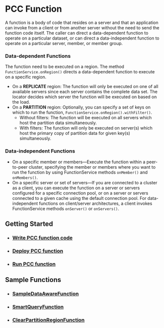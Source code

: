 # PCC Function

A function is a body of code that resides on a server and that an application can invoke from a client or from another server without the need to send the function code itself. The caller can direct a data-dependent function to operate on a particular dataset, or can direct a data-independent function to operate on a particular server, member, or member group.

### Data-dependent Functions
The function need to be executed on a region. The method `FunctionService.onRegion()` directs a data-dependent function to execute on a specific region.
- On a **REPLICATE** region: The function will only be executed on one of all available servers since each server contains the complete data set. The locator decides which server the function will be executed on based on the load.
- On a **PARTITION** region: Optionally, you can specify a set of keys on which to run the function, `FunctionService.onRegion().withFilter()`.
    - Without filters: The function will be executed on all servers which host the partition data simultaneously.
    - With filters: The function will only be executed on server(s) which host the primary copy of partition data for given key(s) simultaneously.

### Data-independent Functions
- On a specific member or members—Execute the function within a peer-to-peer cluster, specifying the member or members where you want to run the function by using FunctionService methods `onMember()` and `onMembers()`.
- On a specific server or set of servers—If you are connected to a cluster as a client, you can execute the function on a server or servers configured for a specific connection pool, or on a server or servers connected to a given cache using the default connection pool. For data-independent functions on client/server architectures, a client invokes FunctionService methods `onServer()` or `onServers()`.

## Getting Started
- ### [Write PCC function code](write_pcc_function_code.md)
- ### [Deploy PCC function](deploy_pcc_function.md)
- ### [Run PCC function](run_pcc_function.md)

## Sample Functions
- ### [SampleDataAwareFunction](SampleDataAwareFunction.md)
- ### [SmartQueryFunction](SmartQueryFunction.md)
- ### [ClearPartitionRegionFunction](ClearPartitionRegionFunction.md)
